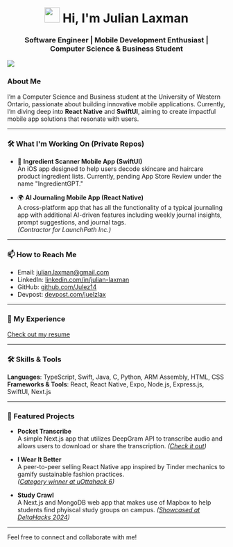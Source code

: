 <h1 align="center"><img src="https://media.giphy.com/media/hvRJCLFzcasrR4ia7z/giphy.gif" width="35"> Hi, I'm Julian Laxman</h1>
<h3 align="center">Software Engineer | Mobile Development Enthusiast | Computer Science & Business Student</h3>

<img src="https://user-images.githubusercontent.com/73097560/115834477-dbab4500-a447-11eb-908a-139a6edaec5c.gif">

### About Me
I’m a Computer Science and Business student at the University of Western Ontario, passionate about building innovative mobile applications. Currently, I’m diving deep into **React Native** and **SwiftUI**, aiming to create impactful mobile app solutions that resonate with users.

---

### 🛠️ What I'm Working On (Private Repos)
- 📘 **Ingredient Scanner Mobile App (SwiftUI)**  
  An iOS app designed to help users decode skincare and haircare product ingredient lists. Currently, pending App Store Review under the name "IngredientGPT."

- 🌍 **AI Journaling Mobile App (React Native)**  
  A cross-platform app that has all the functionality of a typical journaling app with additional AI-driven features including weekly journal insights, prompt suggestions, and journal tags.  
  *(Contractor for LaunchPath Inc.)*

---

### 📫 How to Reach Me
- Email: [julian.laxman@gmail.com](mailto:julian.laxman@gmail.com)
- LinkedIn: [linkedin.com/in/julian-laxman](https://linkedin.com/in/julian-laxman)
- GitHub: [github.com/Julez14](https://github.com/Julez14)
- Devpost: [devpost.com/juelzlax](https://devpost.com/juelzlax)

---

### 📄 My Experience
[Check out my resume](https://drive.google.com/file/d/18LqpC51uylHfd1RjA27QdwCffCGrlKrU/view?usp=sharing)

---

### 🛠️ Skills & Tools
**Languages**: TypeScript, Swift, Java, C, Python, ARM Assembly, HTML, CSS
**Frameworks & Tools**: React, React Native, Expo, Node.js, Express.js, SwiftUI, Next.js

---

### 🌟 Featured Projects
- **Pocket Transcribe**  
  A simple Next.js app that utilizes DeepGram API to transcribe audio and allows users to download or share the transcription.
  *([Check it out](https://pocket-transcribe.vercel.app))* 

- **I Wear It Better**  
  A peer-to-peer selling React Native app inspired by Tinder mechanics to gamify sustainable fashion practices.  
  *([Category winner at uOttahack 6](https://devpost.com/software/fashion-swipe))*  

- **Study Crawl**  
  A Next.js and MongoDB web app that makes use of Mapbox to help students find phyiscal study groups on campus.
  *([Showcased at DeltaHacks 2024](https://devpost.com/software/study-crawl))*   

---

Feel free to connect and collaborate with me!
